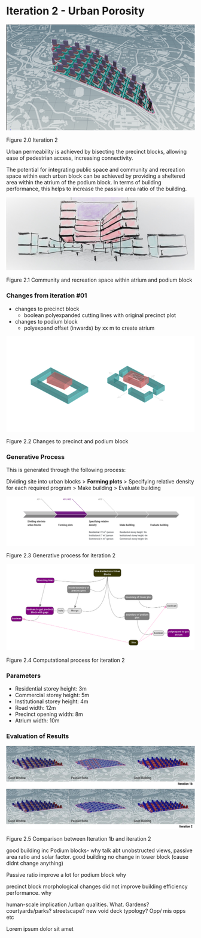 # Iteration 2 - Urban Porosity

![Iteration 2](imgs/h022site.PNG)

Figure 2.0 Iteration 2

Urban permeability is achieved by bisecting the precinct blocks, allowing ease of pedestrian access, increasing connectivity.

The potential for integrating public space and community and recreation space within each urban block can be achieved by providing a sheltered area within the atrium of the podium block. In terms of building performance, this helps to increase the passive area ratio of the building. 

![Community and recreation space within atrium and podium block](imgs/02communityarea.jpg)

Figure 2.1 Community and recreation space within atrium and podium block

### Changes from iteration #01

* changes to precinct block
  * boolean polyexpanded cutting lines with original precinct plot 
* changes to podium block 
  * polyexpand offset (inwards) by xx m to create atrium
  
![Changes to precinct and podium block](imgs/02atriumprecinct111.jpg)

Figure 2.2 Changes to precinct and podium block


### Generative Process

This is generated through the following process:

Dividing site into urban blocks > __Forming plots__ > Specifying relative density for each required program > Make building > Evaluate building

![Generative process](imgs/02generativeprocess.PNG)

Figure 2.3 Generative process for iteration 2

![Computational process](imgs/02computationallogic.png)

Figure 2.4 Computational process for iteration 2

### Parameters

* Residential storey height: 3m
* Commercial storey height: 5m
* Institutional storey height: 4m
* Road width: 12m
* Precinct opening width: 8m
* Atrium width: 10m

### Evaluation of Results

![Comparison between Iteration 1b and iteration 2](imgs/hr12.jpg)

Figure 2.5 Comparison between Iteration 1b and iteration 2

good building inc Podium blocks- why talk abt unobstructed views, passive area ratio and solar factor.
good building no change in tower block (cause didnt change anything)

Passive ratio improve a lot for podium block
why

precinct block morphological changes did not improve building efficiency performance.
why

human-scale implication /urban qualities.
What. Gardens? courtyards/parks? streetscape? new void deck typology? Opp/ mis opps etc

Lorem ipsum dolor sit amet
